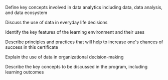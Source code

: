Define key concepts involved in data analytics including data, data analysis, and data ecosystem

Discuss the use of data in everyday life decisions

Identify the key features of the learning environment and their uses

Describe principles and practices that will help to increase one's chances of success in this certificate

Explain the use of data in organizational decision-making

Describe the key concepts to be discussed in the program, including learning outcomes
